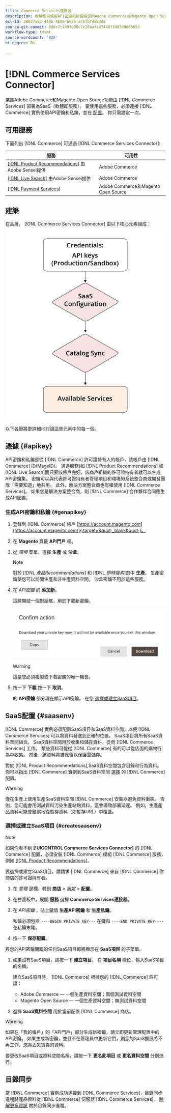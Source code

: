 ```yaml
---
title: Commerce Services連接器
description: 瞭解如何使用API密鑰和私鑰將您的Adobe Commerce或Magento Open Source實例整合到服務。
exl-id: 28027a83-449b-4b96-b926-a7bfbfd883d8
source-git-commit: 6d0c7c749fe90c7c204afe47446f3483d8668b53
workflow-type: tm+mt
source-wordcount: '828'
ht-degree: 0%

---
```


# [!DNL Commerce Services Connector]

某些Adobe Commerce和Magento Open Source功能由 [!DNL Commerce Services]  部署為SaaS（軟體即服務）。 要使用這些服務，必須連接 [!DNL Commerce] 實例使用API密鑰和私鑰，並在 [配置](https://docs.magento.com/user-guide/configuration/services/saas.html)。 你只需設定一次。

## 可用服務

下面列出 [!DNL Commerce] 可通過 [!DNL Commerce Services Connector]:

| 服務 | 可用性 |
| ---|--- |
| [[!DNL Product Recommendations]](/help/product-recommendations/overview.md) 由Adobe Sensei提供 | Adobe Commerce |
| [[!DNL Live Search]](/help/live-search/overview.md) 由Adobe Sensei提供 | Adobe Commerce |
| [[!DNL Payment Services]](/help/payment-services/overview.md) | Adobe Commerce和Magento Open Source |

## 建築

在高層， [!DNL Commerce Services Connector] 由以下核心元素組成：

![Commerce Services連接器體系結構](assets/saas-config-sync-workflow.png)

以下各節將更詳細地討論這些元素中的每一個。

## 憑據 {#apikey}

API密鑰和私鑰是從 [!DNL Commerce] 許可證持有人的帳戶，該帳戶由 [!DNL Commerce] ID(MageID)。 通過服務(如 [!DNL Product Recommendations] 或 [!DNL Live Search]而只要該帳戶完好，該商戶組織的許可證持有者就可以生成API密鑰集。 密鑰可以與代表許可證持有者管理項目和環境的系統整合商或開發團隊「需要知道」地共用。 此外，解決方案整合商也有權使用 [!DNL Commerce Services]。 如果您是解決方案整合商，則 [!DNL Commerce] 合作夥伴合同應生成API密鑰。

### 生成API密鑰和私鑰 {#genapikey}

1. 登錄到 [!DNL Commerce] 帳戶 [https://account.magento.com](https://account.magento.com/){:target=&quot;_blank&quot;}。

1. 在 **Magento** 頁籤 **API門戶** 欄。

1. 從 _環境_ 菜單，選擇 **生產** 或 **沙盒**。

   >[!NOTE]
   >
   > 對於 [!DNL _產品Recommendations_] 和 [!DNL _即時搜索_]&#x200B;選中 **生產**。 生產密鑰使您可以訪問生產和非生產資料空間。 沙盒密鑰不用於這些服務。

1. 在 _API密鑰_ 的 **添加新**。

   這將開啟一個對話框，用於下載新密鑰。

   ![下載私鑰](assets/download-api-private-key.png)

   >[!WARNING]
   >
   > 這是您必須複製或下載密鑰的唯一機會。

1. 按一下 **下載** 按一下 **取消**。

   的 **API密鑰** 部分現在顯示API密鑰。 在您 [選擇或建立SaaS項目](#createsaasenv)。

## SaaS配置 {#saasenv}

[!DNL Commerce] 實例必須配置SaaS項目和SaaS資料空間，以便 [!DNL Commerce Services] 可以將資料發送到正確的位置。 SaaS項目將所有SaaS資料空間組合。 SaaS資料空間用於收集和儲存資料，從而 [!DNL Commerce Services] 工作。 某些資料可能從 [!DNL Commerce] 有的可以從店面的購物行為中收集。 然後，該資料將被保留以保護雲儲存。

對於 [!DNL Product Recommendations],SaaS資料空間包含目錄和行為資料。 你可以指出 [!DNL Commerce] 實例到SaaS資料空間 [選擇](https://docs.magento.com/user-guide/configuration/services/saas.html) 的 [!DNL Commerce] 配置。

>[!WARNING]
>
> 僅在生產上使用生產SaaS資料空間 [!DNL Commerce] 安裝以避免資料衝突。 否則，您可能會用測試資料污染生產站點資料，這會導致部署延遲。 例如，生產產品資料可能會錯誤地從暫存資料（如暫存URL）中覆蓋。

### 選擇或建立SaaS項目 {#createsaasenv}

>[!NOTE]
>
> 如果你看不到 **[!UICONTROL Commerce Services Connector]** 的 [!DNL Commerce] 配置，必須安裝 [!DNL Commerce] 模組 [!DNL Commerce] 服務，例如 [[!DNL Product Recommendations]](/help/product-recommendations/install-configure.md)。

要選擇或建立SaaS項目，請請求 [!DNL Commerce] 來自 [!DNL Commerce] 你商店的許可證持有者。

1. 在 _管理_ 邊欄，轉到 **商店** > _設定_ > **配置**。

1. 在左面板中，展開 **服務** 選擇 **Commerce Services連接器**。

1. 在 _API密鑰_ ，貼上鍵值 **生產API密鑰** 和 **生產私鑰**。

   私鑰必須包括 `----BEGIN PRIVATE KEY---` 在鍵和 `----END PRIVATE KEY----` 在私鑰末尾。

1. 按一下 **保存配置**。

與您的API密鑰關聯的任何SaaS項目都將顯示在 **SaaS項目** 的子菜單。

1. 如果沒有SaaS項目，請按一下 **建立項目**。 在 **項目名稱** 欄位，輸入SaaS項目的名稱。

   建立SaaS項目時， [!DNL Commerce] 根據您的 [!DNL Commerce] 許可證：
   - Adobe Commerce — 一個生產資料空間；兩個測試資料空間
   - Magento Open Source — 一個生產資料空間；無測試資料空間

1. 選擇 **SaaS資料空間** 用於當前配置 [!DNL Commerce] 商店。

>[!WARNING]
>
> 如果在「我的帳戶」的「API門戶」部分生成新密鑰，請立即更新管理配置中的API密鑰。 如果生成新密鑰，並且不在管理員中更新它們，則您的SaaS擴展將不再工作，您將丟失寶貴的資料。

要更改SaaS項目或資料空間名稱，請按一下 **更名此項目** 或 **更名資料空間** 分別進行。

## 目錄同步

當 [!DNL Commerce] 實例成功連接到 [!DNL Commerce Services]，目錄同步進程將產品資料從 [!DNL Commerce] 伺服器 [!DNL Commerce Services]。 [瞭解更多資訊](catalog-sync.md) 關於目錄同步進程。
